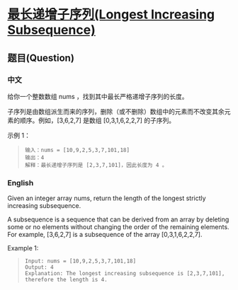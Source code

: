 # [最长递增子序列(Longest Increasing Subsequence)](https://leetcode-cn.com/problems/longest-increasing-subsequence/)
## 题目(Question)
### 中文
给你一个整数数组 nums ，找到其中最长严格递增子序列的长度。

子序列是由数组派生而来的序列，删除（或不删除）数组中的元素而不改变其余元素的顺序。例如，[3,6,2,7] 是数组 [0,3,1,6,2,2,7] 的子序列。

示例 1：
>`输入：nums = [10,9,2,5,3,7,101,18]`<br>
>`输出：4`<br>
>`解释：最长递增子序列是 [2,3,7,101]，因此长度为 4 。`
### English
Given an integer array nums, return the length of the longest strictly increasing subsequence.

A subsequence is a sequence that can be derived from an array by deleting some or no elements without changing the order of the remaining elements. For example, [3,6,2,7] is a subsequence of the array [0,3,1,6,2,2,7].

Example 1:
>`Input: nums = [10,9,2,5,3,7,101,18]`<br>
>`Output: 4`<br>
>`Explanation: The longest increasing subsequence is [2,3,7,101], therefore the length is 4.`

